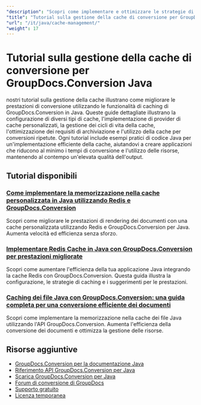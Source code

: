 ```yaml
---
"description": "Scopri come implementare e ottimizzare le strategie di memorizzazione nella cache per migliorare le prestazioni di conversione con i tutorial Java di GroupDocs.Conversion."
"title": "Tutorial sulla gestione della cache di conversione per GroupDocs.Conversion Java"
"url": "/it/java/cache-management/"
"weight": 17
---
```


# Tutorial sulla gestione della cache di conversione per GroupDocs.Conversion Java

nostri tutorial sulla gestione della cache illustrano come migliorare le prestazioni di conversione utilizzando le funzionalità di caching di GroupDocs.Conversion in Java. Queste guide dettagliate illustrano la configurazione di diversi tipi di cache, l'implementazione di provider di cache personalizzati, la gestione dei cicli di vita della cache, l'ottimizzazione dei requisiti di archiviazione e l'utilizzo della cache per conversioni ripetute. Ogni tutorial include esempi pratici di codice Java per un'implementazione efficiente della cache, aiutandovi a creare applicazioni che riducono al minimo i tempi di conversione e l'utilizzo delle risorse, mantenendo al contempo un'elevata qualità dell'output.

## Tutorial disponibili

### [Come implementare la memorizzazione nella cache personalizzata in Java utilizzando Redis e GroupDocs.Conversion](./custom-cache-redis-groupdocs-java/)
Scopri come migliorare le prestazioni di rendering dei documenti con una cache personalizzata utilizzando Redis e GroupDocs.Conversion per Java. Aumenta velocità ed efficienza senza sforzo.

### [Implementare Redis Cache in Java con GroupDocs.Conversion per prestazioni migliorate](./redis-cache-java-groupdocs-conversion-guide/)
Scopri come aumentare l'efficienza della tua applicazione Java integrando la cache Redis con GroupDocs.Conversion. Questa guida illustra la configurazione, le strategie di caching e i suggerimenti per le prestazioni.

### [Caching dei file Java con GroupDocs.Conversion: una guida completa per una conversione efficiente dei documenti](./implement-java-file-caching-groupdocs-conversion-guide/)
Scopri come implementare la memorizzazione nella cache dei file Java utilizzando l'API GroupDocs.Conversion. Aumenta l'efficienza della conversione dei documenti e ottimizza la gestione delle risorse.

## Risorse aggiuntive

- [GroupDocs.Conversion per la documentazione Java](https://docs.groupdocs.com/conversion/java/)
- [Riferimento API GroupDocs.Conversion per Java](https://reference.groupdocs.com/conversion/java/)
- [Scarica GroupDocs.Conversion per Java](https://releases.groupdocs.com/conversion/java/)
- [Forum di conversione di GroupDocs](https://forum.groupdocs.com/c/conversion)
- [Supporto gratuito](https://forum.groupdocs.com/)
- [Licenza temporanea](https://purchase.groupdocs.com/temporary-license/)
